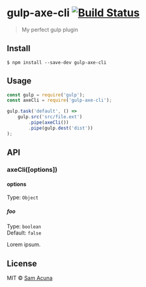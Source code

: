 # gulp-axe-cli [![Build Status](https://travis-ci.org/samueleishion/gulp-axe-cli.svg?branch=master)](https://travis-ci.org/samueleishion/gulp-axe-cli)

> My perfect gulp plugin


## Install

```
$ npm install --save-dev gulp-axe-cli
```


## Usage

```js
const gulp = require('gulp');
const axeCli = require('gulp-axe-cli');

gulp.task('default', () =>
	gulp.src('src/file.ext')
		.pipe(axeCli())
		.pipe(gulp.dest('dist'))
);
```


## API

### axeCli([options])

#### options

Type: `Object`

##### foo

Type: `boolean`<br>
Default: `false`

Lorem ipsum.


## License

MIT © [Sam Acuna](http://samuelacuna.com)

